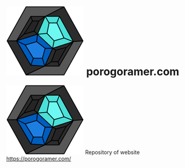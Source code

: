 # ![Porogoramer logo](porogoramer_logo.png) porogoramer.com
![Porogoramer logo](porogoramer_logo.png) 
Repository of website https://porogoramer.com/

